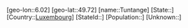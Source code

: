 ﻿---
location: [49.72,6.02]
type: City
tags:
- geo/City


SpocWebEntityId: 35045
isDeleted: false
confidential: public

---
[geo-lon::6.02]
[geo-lat::49.72]
[name::Tuntange]
[State::]
[Country::[Luxembourg](geo/Continent/Europe/Luxembourg.md)]
[StateId::]
[Population::]
[Unknown::]

